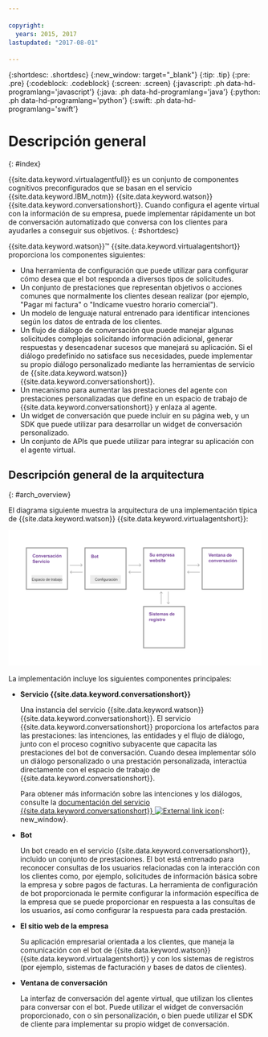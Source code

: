 ```yaml
---

copyright:
  years: 2015, 2017
lastupdated: "2017-08-01"

---
```


{:shortdesc: .shortdesc}
{:new_window: target="_blank"}
{:tip: .tip}
{:pre: .pre}
{:codeblock: .codeblock}
{:screen: .screen}
{:javascript: .ph data-hd-programlang='javascript'}
{:java: .ph data-hd-programlang='java'}
{:python: .ph data-hd-programlang='python'}
{:swift: .ph data-hd-programlang='swift'}

# Descripción general
{: #index}

{{site.data.keyword.virtualagentfull}} es un conjunto de componentes cognitivos preconfigurados que se basan en el servicio {{site.data.keyword.IBM_notm}} {{site.data.keyword.watson}} {{site.data.keyword.conversationshort}}. Cuando configura el agente virtual con la información de su empresa, puede implementar rápidamente un bot de conversación automatizado que conversa con los clientes para ayudarles a conseguir sus objetivos.
{: #shortdesc}

{{site.data.keyword.watson}}&trade; {{site.data.keyword.virtualagentshort}} proporciona los componentes siguientes:

- Una herramienta de configuración que puede utilizar para configurar cómo desea que el bot responda a diversos tipos de solicitudes.
- Un conjunto de prestaciones que representan objetivos o acciones comunes que normalmente los clientes desean realizar (por ejemplo, "Pagar mi factura" o "Indícame vuestro horario comercial").
- Un modelo de lenguaje natural entrenado para identificar intenciones según los datos de entrada de los clientes.
- Un flujo de diálogo de conversación que puede manejar algunas solicitudes complejas solicitando información adicional, generar respuestas y desencadenar sucesos que manejará su aplicación. Si el diálogo predefinido no satisface sus necesidades, puede implementar su propio diálogo personalizado mediante las herramientas de servicio de {{site.data.keyword.watson}} {{site.data.keyword.conversationshort}}.
- Un mecanismo para aumentar las prestaciones del agente con prestaciones personalizadas que define en un espacio de trabajo de {{site.data.keyword.conversationshort}} y enlaza al agente.
- Un widget de conversación que puede incluir en su página web, y un SDK que puede utilizar para desarrollar un widget de conversación personalizado.
- Un conjunto de APIs que puede utilizar para integrar su aplicación con el agente virtual.

## Descripción general de la arquitectura
{: #arch_overview}

El diagrama siguiente muestra la arquitectura de una implementación típica de {{site.data.keyword.watson}} {{site.data.keyword.virtualagentshort}}:

![Descripción general de la arquitectura](images/arch-overview.png)

La implementación incluye los siguientes componentes principales:

- **Servicio {{site.data.keyword.conversationshort}}**

    Una instancia del servicio {{site.data.keyword.watson}} {{site.data.keyword.conversationshort}}. El servicio {{site.data.keyword.conversationshort}} proporciona los artefactos para las prestaciones: las intenciones, las entidades y el flujo de diálogo, junto con el proceso cognitivo subyacente que capacita las prestaciones del bot de conversación. Cuando desea implementar sólo un diálogo personalizado o una prestación personalizada, interactúa directamente con el espacio de trabajo de {{site.data.keyword.conversationshort}}.

    Para obtener más información sobre las intenciones y los diálogos, consulte la [documentación del servicio {{site.data.keyword.conversationshort}} ![External link icon](../../icons/launch-glyph.svg "External link icon")](http://www.ibm.com/watson/developercloud/doc/conversation/configure-workspace.html){: new_window}.

- **Bot**

    Un bot creado en el servicio {{site.data.keyword.conversationshort}}, incluido un conjunto de prestaciones. El bot está entrenado para reconocer consultas de los usuarios relacionadas con la interacción con los clientes como, por ejemplo, solicitudes de información básica sobre la empresa y sobre pagos de facturas. La herramienta de configuración de bot proporcionada le permite configurar la información específica de la empresa que se puede proporcionar en respuesta a las consultas de los usuarios, así como configurar la respuesta para cada prestación.

- **El sitio web de la empresa**

    Su aplicación empresarial orientada a los clientes, que maneja la comunicación con el bot de {{site.data.keyword.watson}} {{site.data.keyword.virtualagentshort}} y con los sistemas de registros (por ejemplo, sistemas de facturación y bases de datos de clientes).

- **Ventana de conversación**

    La interfaz de conversación del agente virtual, que utilizan los clientes para conversar con el bot. Puede utilizar el widget de conversación proporcionado, con o sin personalización, o bien puede utilizar el SDK de cliente para implementar su propio widget de conversación.

